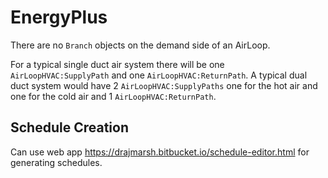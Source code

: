 # EnergyPlus

There are no `Branch` objects on the demand side of an AirLoop.

For a typical single duct air system there will be one
`AirLoopHVAC:SupplyPath` and one `AirLoopHVAC:ReturnPath`. A typical dual
duct system would have 2 `AirLoopHVAC:SupplyPaths` one for the hot air and
one for the cold air and 1 `AirLoopHVAC:ReturnPath`.


## Schedule Creation

Can use web app <https://drajmarsh.bitbucket.io/schedule-editor.html> for generating schedules.
